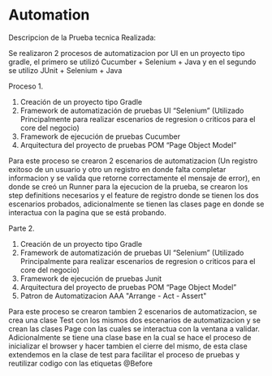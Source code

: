 # Automation

Descripcion de la Prueba tecnica Realizada:

Se realizaron 2 procesos de automatizacion por UI en un proyecto tipo gradle, el primero se utilizó Cucumber + Selenium + Java y en el segundo se utilizo JUnit + Selenium + Java

Proceso 1.

1. Creación de un proyecto tipo Gradle
2. Framework de automatización de pruebas UI “Selenium” (Utilizado Principalmente para realizar escenarios de regresion o criticos para el core del negocio)
3. Framework de ejecución de pruebas Cucumber
4. Arquitectura del proyecto de pruebas POM “Page Object Model”

Para este proceso se crearon 2 escenarios de automatizacion (Un registro exitoso de un usuario y otro un registro en donde falta completar informacion y se valida que retorne correctamente el mensaje de error), en donde se creó un Runner para la ejecucion de la prueba, se crearon los step definitions necesarios y el feature de registro donde se tienen los dos escenarios probados, adicionalmente se tienen las clases page en donde se interactua con la pagina que se está probando.

Parte 2.


1. Creación de un proyecto tipo Gradle
2. Framework de automatización de pruebas UI “Selenium” (Utilizado Principalmente para realizar escenarios de regresion o criticos para el core del negocio)
3. Framework de ejecución de pruebas Junit
4. Arquitectura del proyecto de pruebas POM “Page Object Model”
5. Patron de Automatizacion AAA "Arrange - Act - Assert"

Para este proceso se crearon tambien 2 escenarios de automatizacion, se crea una clase Test con los mismos dos escenarios de automatizacion y se crean las clases Page con las cuales se interactua con la ventana a validar. Adicionalmente se tiene una clase base en la cual se hace el proceso de inicializar el browser y hacer tambien el cierre del mismo, de esta clase extendemos en la clase de test para facilitar el proceso de pruebas y reutilizar codigo con las etiquetas @Before

